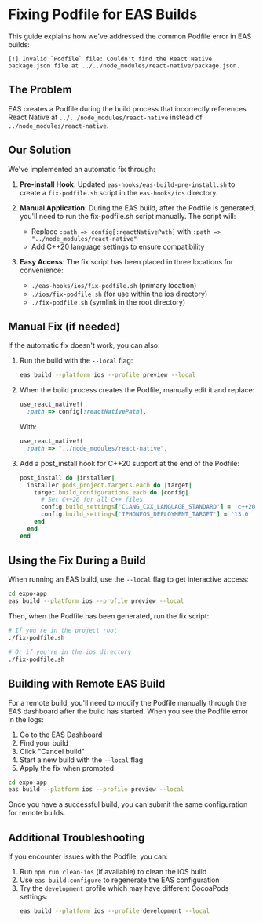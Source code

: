 # Fixing Podfile for EAS Builds

This guide explains how we've addressed the common Podfile error in EAS builds:

```
[!] Invalid `Podfile` file: Couldn't find the React Native package.json file at ../../node_modules/react-native/package.json.
```

## The Problem

EAS creates a Podfile during the build process that incorrectly references React Native at `../../node_modules/react-native` instead of `../node_modules/react-native`.

## Our Solution

We've implemented an automatic fix through:

1. **Pre-install Hook**: Updated `eas-hooks/eas-build-pre-install.sh` to create a `fix-podfile.sh` script in the `eas-hooks/ios` directory.

2. **Manual Application**: During the EAS build, after the Podfile is generated, you'll need to run the fix-podfile.sh script manually. The script will:
   - Replace `:path => config[:reactNativePath]` with `:path => "../node_modules/react-native"`
   - Add C++20 language settings to ensure compatibility

3. **Easy Access**: The fix script has been placed in three locations for convenience:
   - `./eas-hooks/ios/fix-podfile.sh` (primary location)
   - `./ios/fix-podfile.sh` (for use within the ios directory)
   - `./fix-podfile.sh` (symlink in the root directory)

## Manual Fix (if needed)

If the automatic fix doesn't work, you can also:

1. Run the build with the `--local` flag:
   ```bash
   eas build --platform ios --profile preview --local
   ```

2. When the build process creates the Podfile, manually edit it and replace:
   ```ruby
   use_react_native!(
     :path => config[:reactNativePath],
   ```
   
   With:
   ```ruby
   use_react_native!(
     :path => "../node_modules/react-native",
   ```

3. Add a post_install hook for C++20 support at the end of the Podfile:
   ```ruby
   post_install do |installer|
     installer.pods_project.targets.each do |target|
       target.build_configurations.each do |config|
         # Set C++20 for all C++ files
         config.build_settings['CLANG_CXX_LANGUAGE_STANDARD'] = 'c++20'
         config.build_settings['IPHONEOS_DEPLOYMENT_TARGET'] = '13.0'
       end
     end
   end
   ```

## Using the Fix During a Build

When running an EAS build, use the `--local` flag to get interactive access:

```bash
cd expo-app
eas build --platform ios --profile preview --local
```

Then, when the Podfile has been generated, run the fix script:

```bash
# If you're in the project root
./fix-podfile.sh

# Or if you're in the ios directory
./fix-podfile.sh
```

## Building with Remote EAS Build

For a remote build, you'll need to modify the Podfile manually through the EAS dashboard after the build has started. When you see the Podfile error in the logs:

1. Go to the EAS Dashboard
2. Find your build
3. Click "Cancel build" 
4. Start a new build with the `--local` flag
5. Apply the fix when prompted

```bash
cd expo-app
eas build --platform ios --profile preview --local
```

Once you have a successful build, you can submit the same configuration for remote builds.

## Additional Troubleshooting

If you encounter issues with the Podfile, you can:

1. Run `npm run clean-ios` (if available) to clean the iOS build 
2. Use `eas build:configure` to regenerate the EAS configuration
3. Try the `development` profile which may have different CocoaPods settings:
   ```bash
   eas build --platform ios --profile development --local
   ```